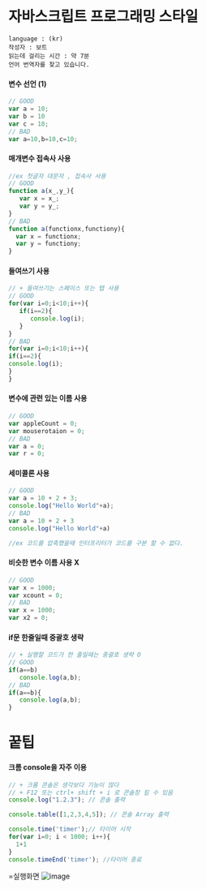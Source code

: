 # 자바스크립트 프로그래밍 스타일

```
language : (kr)
작성자 : 보트
읽는데 걸리는 시간 : 약 7분
언어 번역자를 찾고 있습니다.
```

#### 변수 선언 (1)
``` js
// GOOD
var a = 10;
var b = 10
var c = 10;
// BAD
var a=10,b=10,c=10;
```

#### 매개변수 접속사 사용
```js
//ex 첫글자 대문자 , 접속사 사용
// GOOD
function a(x_,y_){
   var x = x_;
   var y = y_;
}
// BAD
function a(functionx,functiony){
  var x = functionx;
  var y = functiony;
}
```
#### 들여쓰기 사용
```js
// + 들여쓰기는 스페이스 또는 탭 사용
// GOOD
for(var i=0;i<10;i++){
   if(i==2){
      console.log(i);
   }
}
// BAD
for(var i=0;i<10;i++){
if(i==2){
console.log(i);
}
}
```
#### 변수에 관련 있는 이름 사용
```js
// GOOD
var appleCount = 0; 
var mouserotaion = 0;
// BAD
var a = 0;
var r = 0;
```
#### 세미콜론 사용
```js
// GOOD
var a = 10 + 2 + 3;
console.log("Hello World"+a);
// BAD
var a = 10 + 2 + 3
console.log("Hello World"+a)

//ex 코드를 압축했을때 인터프리터가 코드를 구분 할 수 없다.
```
#### 비슷한 변수 이름 사용 X
```js
// GOOD
var x = 1000;
var xcount = 0;
// BAD
var x = 1000;
var x2 = 0;
```
#### if문 한줄일때 중괄호 생략
```js
// + 실행할 코드가 한 줄일때는 중괄호 생략 O
// GOOD
if(a==b)
   console.log(a,b);
// BAD
if(a==b){
   console.log(a,b);
}
```
# 꿑팁
#### 크롬 console을 자주 이용
```js
// + 크롬 콘솔은 생각보다 기능이 많다
// + F12 또는 ctrl+ shift + i 로 콘솔창 킬 수 있음
console.log("1.2.3"); // 콘솔 출력

console.table([1,2,3,4,5]); // 콘솔 Array 출력

console.time('timer');// 타이머 시작
for(var i=0; i < 1000; i++){
  1+1
}
console.timeEnd('timer'); //타이머 종료
```
=실행화면
![image](https://user-images.githubusercontent.com/43812153/47266003-3445b280-d56b-11e8-9bff-488fedfc0b1c.png)
